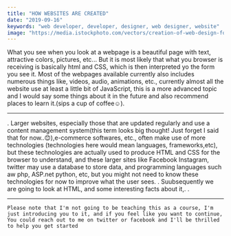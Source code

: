 ```yaml
---
title: "HOW WEBSITES ARE CREATED"
date: "2019-09-16"
keywords: "web developer, developer, designer, web designer, website"
image: "https://media.istockphoto.com/vectors/creation-of-web-design-for-site-vector-id932758392?k=6&m=932758392&s=612x612&w=0&h=khbtCcbE34mVvic6pzAche2WTz-LimyBDlU-yqXiBV0="
---
```


What you see when you look at a webpage is a beautiful page with text, attractive colors, pictures, etc... But it is most likely that what you browser is receiving is basically html and CSS, which is then interpreted yo the form you see it. Most of the webpages available currently also includes numerous things like, videos, audio, animations, etc., currently almost all the website use at least a little bit of JavaScript, this is a more advanced topic and I would say some things about it in the future and also recommend places to learn it.(sips a cup of coffee☺).

---

.
Larger websites, especially those that are updated regularly and use a content management system(this term looks big thought! Just forget I said that for now..😊),e-commerce softwares, etc., often make use of more technologies (technologies here would mean languages, frameworks,etc), but these technologies are actually used to produce HTML and CSS for the browser to understand, and these larger sites like Facebook Instagram, twitter may use a database to store data, and programming languages such aw php, ASP.net python, etc, but you might not need to know these technologies for now to improve what the user sees.
.
Suubsequently we are going to look at HTML, and some interesting facts about it,.
.

---

`Please note that I'm not going to be teaching this as a course, I'm just introducing you to it, and if you feel like you want to continue, You could reach out to me on twitter or facebook and I'll be thrilled to help you get started`